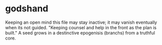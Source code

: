 # godshand
Keeping an open mind this file may stay inactive; it may vanish eventually when its not guided.
"Keeping counsel and help in the front as the plan is built."
A seed grows in a destinctive epogenisis (branchs) from a truthful core.
